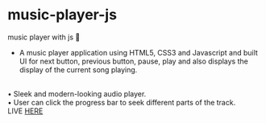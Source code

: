 # music-player-js
music player with js 🎵
<br>
- A music player application using HTML5, CSS3 and Javascript and built UI for next button, previous button, pause, play and also displays the display of the current song playing.
<br>
• Sleek and modern-looking audio player.
<br>
• User can click the progress bar to seek different parts of the track.
<br>
LIVE <a href="https://nigorafayzullaeva.github.io/music-player-js/">HERE</a>
